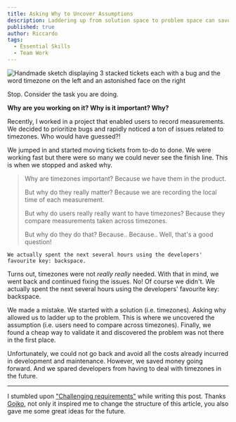 ```yaml
---
title: Asking Why to Uncover Assumptions
description: Laddering up from solution space to problem space can save a ton of money (and timezones).
published: true
author: Riccardo
tags:
  - Essential Skills
  - Team Work
---
```


![Handmade sketch displaying 3 stacked tickets each with a bug and the word timezone on the left and an astonished face on the right](https://odone.io/images/tickets.png)

Stop. Consider the task you are doing.

**Why are you working on it? Why is it important? Why?**

Recently, I worked in a project that enabled users to record measurements. We decided to prioritize bugs and rapidly noticed a ton of issues related to timezones. Who would have guessed?!

We jumped in and started moving tickets from to-do to done. We were working fast but there were so many we could never see the finish line. This is when we stopped and asked why.

> Why are timezones important?
> Because we have them in the product.
>
> But why do they really matter?
> Because we are recording the local time of each measurement.
>
> But why do users really really want to have timezones?
> Because they compare measurements taken across timezones.
>
> But why do they do that?
> Because.. Because.. Well, that's a good question!

```pullquote
We actually spent the next several hours using the developers' favourite key: backspace.
```
Turns out, timezones were not *really really* needed. With that in mind, we went back and continued fixing the issues. No! Of course we didn't. We actually spent the next several hours using the developers' favourite key: backspace.

We made a mistake. We started with a solution (i.e. timezones). Asking why allowed us to ladder up to the problem. This is where we uncovered the assumption (i.e. users need to compare across timezones). Finally, we found a cheap way to validate it and discovered the problem was not there in the first place.

Unfortunately, we could not go back and avoid all the costs already incurred in development and maintenance. However, we saved money going forward. And we spared developers from having to deal with timezones in the future.

---

I stumbled upon ["Challenging requirements"](https://vimeo.com/31715562) while writing this post. Thanks [Gojko](https://gojko.net), not only it inspired me to change the structure of this article, you also gave me some great ideas for the future.
